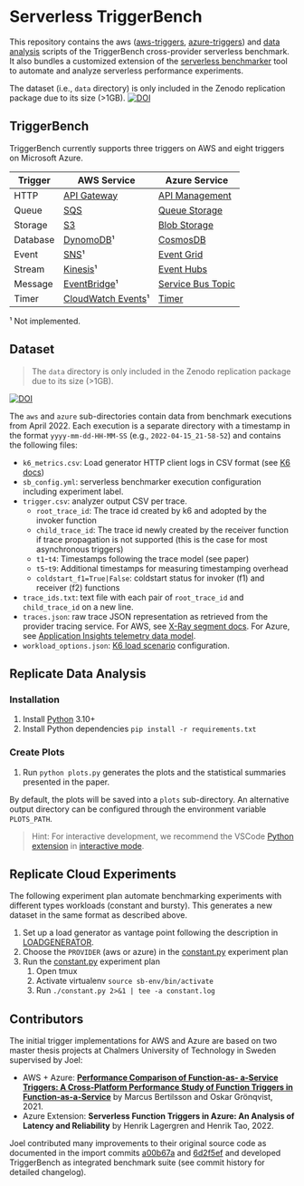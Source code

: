 # Serverless TriggerBench

This repository contains the aws ([aws-triggers](./aws-triggers/), [azure-triggers](./azure-triggers/)) and [data analysis](./data-analysis/) scripts of the TriggerBench cross-provider serverless benchmark.
It also bundles a customized extension of the [serverless benchmarker](./serverless-benchmarker/) tool to automate and analyze serverless performance experiments.

The dataset (i.e., `data` directory) is only included in the Zenodo replication package due to its size (>1GB).
[![DOI](https://zenodo.org/badge/DOI/10.5281/zenodo.6491259.svg)](https://doi.org/10.5281/zenodo.6491259)

## TriggerBench

TriggerBench currently supports three triggers on AWS and eight triggers on Microsoft Azure.

| Trigger  | AWS Service                                                                                             | Azure Service                                                                                 |
|----------|---------------------------------------------------------------------------------------------------------|-----------------------------------------------------------------------------------------------|
| HTTP     | [API Gateway](https://aws.amazon.com/api-gateway/)                                                      | [API Management](https://azure.microsoft.com/en-us/services/api-management)                   |
| Queue    | [SQS](https://aws.amazon.com/sqs/)                                                                      | [Queue Storage](https://azure.microsoft.com/en-us/services/storage/queues/)                   |
| Storage  | [S3](https://aws.amazon.com/s3/)                                                                        | [Blob Storage](https://azure.microsoft.com/en-us/services/storage/blobs/)                     |
| Database | [DynomoDB](https://aws.amazon.com/dynamodb/)¹                                                           | [CosmosDB](https://azure.microsoft.com/en-us/services/cosmos-db/)                             |
| Event    | [SNS](https://aws.amazon.com/sns)¹                                                                      | [Event Grid](https://azure.microsoft.com/en-us/services/event-grid)                           |
| Stream   | [Kinesis](https://aws.amazon.com/kinesis/)¹                                                             | [Event Hubs](https://azure.microsoft.com/en-us/services/event-hubs/)                          |
| Message  | [EventBridge](https://aws.amazon.com/eventbridge/)¹                                                     | [Service Bus Topic](https://azure.microsoft.com/en-us/services/service-bus)                   |
| Timer    | [CloudWatch Events](https://docs.aws.amazon.com/AmazonCloudWatch/latest/events/RunLambdaSchedule.html)¹ | [Timer](https://docs.microsoft.com/en-us/azure/azure-functions/functions-bindings-timer)      |

¹ Not implemented.

## Dataset

> The `data` directory is only included in the Zenodo replication package due to its size (>1GB).

[![DOI](https://zenodo.org/badge/DOI/10.5281/zenodo.6491259.svg)](https://doi.org/10.5281/zenodo.6491259)

The `aws` and `azure` sub-directories contain data from benchmark executions from April 2022.
Each execution is a separate directory with a timestamp in the format `yyyy-mm-dd-HH-MM-SS` (e.g., `2022-04-15_21-58-52`) and contains the following files:

* `k6_metrics.csv`: Load generator HTTP client logs in CSV format (see [K6 docs](https://k6.io/docs/results-visualization/csv/))
* `sb_config.yml`: serverless benchmarker execution configuration including experiment label.
* `trigger.csv`: analyzer output CSV per trace.
  * `root_trace_id`: The trace id created by k6 and adopted by the invoker function
  * `child_trace_id`: The trace id newly created by the receiver function if trace propagation is not supported (this is the case for most asynchronous triggers)
  * `t1`-`t4`: Timestamps following the trace model (see paper)
  * `t5`-`t9`: Additional timestamps for measuring timestamping overhead
  * `coldstart_f1=True|False`: coldstart status for invoker (f1) and receiver (f2) functions
* `trace_ids.txt`: text file with each pair of `root_trace_id` and `child_trace_id` on a new line.
* `traces.json`: raw trace JSON representation as retrieved from the provider tracing service. For AWS, see [X-Ray segment docs](https://docs.aws.amazon.com/xray/latest/devguide/xray-api-segmentdocuments.html). For Azure, see [Application Insights telemetry data model](https://docs.microsoft.com/en-us/azure/azure-monitor/app/data-model).
* `workload_options.json`: [K6 load scenario](https://k6.io/docs/using-k6/scenarios/) configuration.

## Replicate Data Analysis

### Installation

1. Install [Python](https://www.python.org/downloads/) 3.10+
2. Install Python dependencies `pip install -r requirements.txt`

### Create Plots

1. Run `python plots.py` generates the plots and the statistical summaries presented in the paper.

By default, the plots will be saved into a `plots` sub-directory.
An alternative output directory can be configured through the environment variable `PLOTS_PATH`.

> Hint: For interactive development, we recommend the VSCode [Python extension](https://marketplace.visualstudio.com/items?itemName=ms-python.python) in [interactive mode](https://youtu.be/lwN4-W1WR84?t=107).

## Replicate Cloud Experiments

The following experiment plan automate benchmarking experiments with different types workloads (constant and bursty).
This generates a new dataset in the same format as described above.

1. Set up a load generator as vantage point following the description in [LOADGENERATOR](./serverless-benchmarker/docs/LOADGENERATOR.md).
2. Choose the `PROVIDER` (aws or azure) in the [constant.py](./experiment-plans/constant.py) experiment plan
3. Run the [constant.py](./experiment-plans/constant.py) experiment plan
    1. Open tmux
    2. Activate virtualenv `source sb-env/bin/activate`
    3. Run `./constant.py 2>&1 | tee -a constant.log`

## Contributors

The initial trigger implementations for AWS and Azure are based on two master thesis projects at Chalmers University of Technology in Sweden supervised by Joel:

* AWS + Azure: **[Performance Comparison of Function-as- a-Service Triggers: A Cross-Platform Performance Study of Function Triggers in Function-as-a-Service](https://odr.chalmers.se/handle/20.500.12380/302822)** by Marcus Bertilsson and Oskar Grönqvist, 2021.
* Azure Extension: **Serverless Function Triggers in Azure: An Analysis of Latency and Reliability** by Henrik Lagergren and Henrik Tao, 2022.

Joel contributed many improvements to their original source code as documented in the import commits [a00b67a](https://github.com/joe4dev/trigger-bench/commit/a00b67a1dd8476ca77d026e59adf2674c7807e68) and [6d2f5ef](https://github.com/joe4dev/trigger-bench/commit/6d2f5ef8bda0596b3f295cb6c6cbeba212c6ef43) and developed TriggerBench as integrated benchmark suite (see commit history for detailed changelog).
